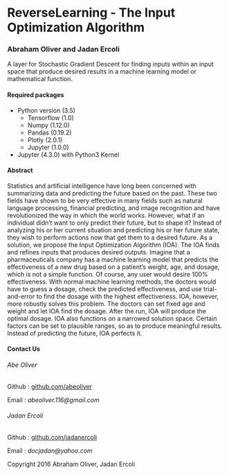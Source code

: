 # **ReverseLearning - The Input Optimization Algorithm**
### Abraham Oliver and Jadan Ercoli

A layer for Stochastic Gradient Descent for finding inputs within an input space that produce desired results in a machine learning model or mathematical function.

#### Required packages
* Python version (3.5)
    * Tensorflow (1.0)
    * Numpy (1.12.0)
    * Pandas (0.19.2)
    * Plotly (2.0.1)
    * Jupyter (1.0.0)
* Jupyter (4.3.0) with Python3 Kernel

#### Abstract
   Statistics and artificial intelligence have long been concerned with summarizing data and predicting the future based on the past. These two fields have shown to be very effective in many fields such as natural language processing, financial predicting, and image recognition and have revolutionized the way in which the world works. However, what if an individual didn’t want to only predict their future, but to shape it? Instead of analyzing his or her current situation and predicting his or her future state, they wish to perform actions now that get them to a desired future. As a solution, we propose the Input Optimization Algorithm (IOA). The IOA finds and refines inputs that produces desired outputs. Imagine that a pharmaceuticals company  has a machine learning model that predicts the effectiveness of a new drug based on a patient’s weight, age, and dosage, which is not a simple function. Of course, any user would desire 100% effectiveness. With normal machine learning methods, the doctors would have to guess a dosage, check the predicted effectiveness, and use trial-and-error to find the dosage with the highest effectiveness. IOA, however, more robustly solves this problem. The doctors can set fixed age and weight and let IOA find the dosage. After the run, IOA will produce the optimal dosage. IOA also functions on a narrowed solution space. Certain factors can be set to plausible ranges, so as to produce meaningful results. Instead of predicting the future, IOA perfects it.

#### Contact Us
###### Abe Oliver
Github : [github.com/abeoliver](https://github.com/abeoliver)

Email : _abeoliver.116@gmail.com_  

###### Jadan Ercoli  
Github : [github.com/jadanercoli](https://github.com/jadanercoli)

Email : _docjadan@yahoo.com_


Copyright 2016 Abraham Oliver, Jadan Ercoli
